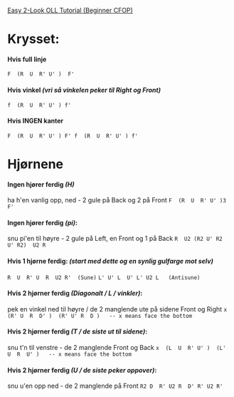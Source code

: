 [Easy 2-Look OLL Tutorial (Beginner CFOP)](https://www.youtube.com/watch?v=GhmYBgLoQQg&ab_channel=JPerm)


# Krysset:

#### Hvis full linje
` F  (R  U  R' U' )  F' `

#### Hvis vinkel *(vri så vinkelen peker til Right og Front)*
` f  (R  U  R' U' ) f' `

#### Hvis INGEN kanter
` F  (R  U  R' U' ) F' f  (R  U  R' U' ) f' `


# Hjørnene

#### Ingen hjører ferdig *(H)*
ha h'en vanlig opp, ned - 2 gule på Back og 2 på Front
` F  (R  U  R' U' )3  F' `

#### Ingen hjører ferdig *(pi)*:
snu pi'en til høyre - 2 gule på Left, en Front og 1 på Back
` R  U2 (R2 U' R2 U' R2)  U2 R ` 


#### Hvis 1 hjørne ferdig: *(start med dette og en synlig gulfarge mot selv)*
`R  U  R' U  R  U2 R'  (Sune)`
`L' U' L  U' L' U2 L   (Antisune)`


#### Hvis 2 hjørner ferdig *(Diagonalt / L / vinkler)*:
pek en vinkel ned til høyre / de 2 manglende ute på sidene Front og Right
` x  (R' U  R  D' )  (R' U' R  D )   -- x means face the bottom `

#### Hvis 2 hjørner ferdig *(T / de siste ut til sidene)*:
snu t'n til venstre - de 2 manglende Front og Back
` x  (L  U  R' U' )  (L' U  R  U' )   -- x means face the bottom `

#### Hvis 2 hjørner ferdig *(U / de siste peker oppover)*:
snu u'en opp ned - de 2 manglende på Front
` R2 D  R' U2 R  D' R' U2 R' `


